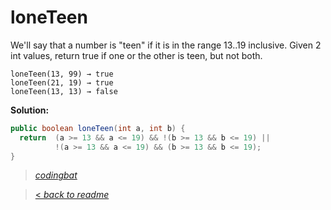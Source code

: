 # loneTeen

We'll say that a number is "teen" if it is in the range 13..19 inclusive. Given 2 int values, return true if one or the other is teen, but not both.

```
loneTeen(13, 99) → true
loneTeen(21, 19) → true
loneTeen(13, 13) → false
```

**Solution:**

```java
public boolean loneTeen(int a, int b) {
  return  (a >= 13 && a <= 19) && !(b >= 13 && b <= 19) ||
          !(a >= 13 && a <= 19) && (b >= 13 && b <= 19);
}
```

> _[codingbat](http://codingbat.com/prob/p165701)_

> [< _back to readme_](FINDREPLACEREADME)